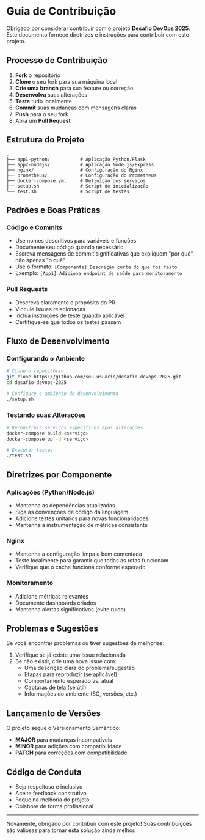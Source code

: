 # Guia de Contribuição

Obrigado por considerar contribuir com o projeto **Desafio DevOps 2025**. Este documento fornece diretrizes e instruções para contribuir com este projeto.

## Processo de Contribuição

1. **Fork** o repositório
2. **Clone** o seu fork para sua máquina local
3. **Crie uma branch** para sua feature ou correção
4. **Desenvolva** suas alterações
5. **Teste** tudo localmente
6. **Commit** suas mudanças com mensagens claras
7. **Push** para o seu fork
8. Abra um **Pull Request**

## Estrutura do Projeto

```
.
├── app1-python/           # Aplicação Python/Flask
├── app2-nodejs/           # Aplicação Node.js/Express
├── nginx/                 # Configuração do Nginx
├── prometheus/            # Configuração do Prometheus
├── docker-compose.yml     # Definição dos serviços
├── setup.sh               # Script de inicialização
└── test.sh                # Script de testes
```

## Padrões e Boas Práticas

### Código e Commits

- Use nomes descritivos para variáveis e funções
- Documente seu código quando necessário
- Escreva mensagens de commit significativas que expliquem "por quê", não apenas "o quê"
- Use o formato: `[Componente] Descrição curta do que foi feito`
- Exemplo: `[App1] Adiciona endpoint de saúde para monitoramento`

### Pull Requests

- Descreva claramente o propósito do PR
- Vincule issues relacionadas
- Inclua instruções de teste quando aplicável
- Certifique-se que todos os testes passam

## Fluxo de Desenvolvimento

### Configurando o Ambiente

```bash
# Clone o repositório
git clone https://github.com/seu-usuario/desafio-devops-2025.git
cd desafio-devops-2025

# Configure o ambiente de desenvolvimento
./setup.sh
```

### Testando suas Alterações

```bash
# Reconstruir serviços específicos após alterações
docker-compose build <serviço>
docker-compose up -d <serviço>

# Executar testes
./test.sh
```

## Diretrizes por Componente

### Aplicações (Python/Node.js)

- Mantenha as dependências atualizadas
- Siga as convenções de código da linguagem
- Adicione testes unitários para novas funcionalidades
- Mantenha a instrumentação de métricas consistente

### Nginx

- Mantenha a configuração limpa e bem comentada
- Teste localmente para garantir que todas as rotas funcionam
- Verifique que o cache funciona conforme esperado

### Monitoramento

- Adicione métricas relevantes
- Documente dashboards criados
- Mantenha alertas significativos (evite ruído)

## Problemas e Sugestões

Se você encontrar problemas ou tiver sugestões de melhorias:

1. Verifique se já existe uma issue relacionada
2. Se não existir, crie uma nova issue com:
   - Uma descrição clara do problema/sugestão
   - Etapas para reproduzir (se aplicável)
   - Comportamento esperado vs. atual
   - Capturas de tela (se útil)
   - Informações do ambiente (SO, versões, etc.)

## Lançamento de Versões

O projeto segue o Versionamento Semântico:
- **MAJOR** para mudanças incompatíveis
- **MINOR** para adições com compatibilidade
- **PATCH** para correções com compatibilidade

## Código de Conduta

- Seja respeitoso e inclusivo
- Aceite feedback construtivo
- Foque na melhoria do projeto
- Colabore de forma profissional

---

Novamente, obrigado por contribuir com este projeto! Suas contribuições são valiosas para tornar esta solução ainda melhor.